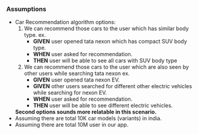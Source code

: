 <h3>Assumptions</h3>
<ul>
    <li>
        Car Recommendation algorithm options:
            <ol>
                <li>We can recommend those cars to the user which has similar body type.
                    ex. 
                        <ul>
                            <li><B>GIVEN</B> user opened tata nexon which has compact SUV body type.</li>
                            <li><B>WHEN</B> user asked for recommendation.</li>
                            <li><B>THEN</B> user will be able to see all cars with SUV body type</li>
                        </ul>
                </li>
                <li>We can recommend those cars to the user which are also seen by other users while searching tata nexon
                    ex.
                        <ul>
                            <li><B>GIVEN</B> user opened tata nexon EV.</li>
                            <li><B>GIVEN</B> other users searched for different other electric vehicles while searching for nexon EV.</li>
                            <li><B>WHEN</B> user asked for recommendation.</li>
                            <li><B>THEN</B> user will be able to see different electric vehicles.</li>
                        </ul>
                </li>
            </ol>
        <b>Second options sounds more relatable in this scenario.</b>
    </li>
    <li> Assuming there are total 10K car models (variants) in india.</li>
    <li> Assuming there are total 10M user in our app.</li>
</ul>